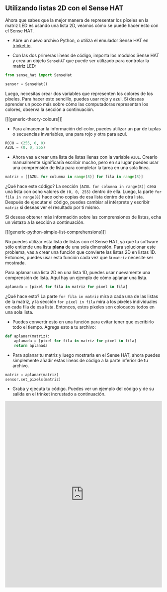 ## Utilizando listas 2D con el Sense HAT

Ahora que sabes que la mejor manera de representar los píxeles en la matriz LED es usando una lista 2D, veamos cómo se puede hacer esto con el Sense HAT.

- Abre un nuevo archivo Python, o utiliza el emulador Sense HAT en [trinket.io](https://trinket.io/).

- Con las dos primeras líneas de código, importa los módulos Sense HAT y crea un objeto `SenseHAT` que puede ser utilizado para controlar la matriz LED:

```python
from sense_hat import SenseHat

sensor = SenseHat()
```

Luego, necesitas crear dos variables que representen los colores de los píxeles. Para hacer esto sencillo, puedes usar rojo y azul. Si deseas aprender un poco más sobre cómo las computadoras representan los colores, observa la sección a continuación.

[[[generic-theory-colours]]]

- Para almacenar la información del color, puedes utilizar un par de tuplas o secuencias invariables, una para rojo y otra para azul.

```python
ROJO = (255, 0, 0)
AZUL = (0, 0, 255)
```

- Ahora vas a crear una lista de listas llenas con la variable `AZUL`. Crearlo manualmente significaría escribir mucho, pero en su lugar puedes usar una comprensión de lista para completar la tarea en una sola línea.

```python
matriz = [[AZUL for columna in range(8)] for fila in range(8)]
```

¿Qué hace este código? La sección `[AZUL for columna in range(8)]` crea una lista con ocho valores de `(0, 0, 255)` dentro de ella. Luego, la parte `for fila in range(8)` hace ocho copias de esa lista dentro de otra lista. Después de ejecutar el código, puedes cambiar al intérprete y escribir `matriz` si deseas ver el resultado por tí mismo.

Si deseas obtener más información sobre las comprensiones de listas, echa un vistazo a la sección a continuación.

[[[generic-python-simple-list-comprehensions]]]

No puedes utilizar esta lista de listas con el Sense HAT, ya que tu software sólo entiende una lista **plana** de una sola dimensión. Para solucionar este problema, vas a crear una función que convierte las listas 2D en listas 1D. Entonces, puedes usar esta función cada vez que la `matriz` necesite ser mostrada.

Para aplanar una lista 2D en una lista 1D, puedes usar nuevamente una comprensión de lista. Aquí hay un ejemplo de cómo aplanar una lista.

```python
aplanada = [pixel for fila in matriz for pixel in fila]
```

¿Qué hace esto? La parte `for fila in matriz` mira a cada una de las listas de la matriz, y la sección `for pixel in fila` mira a los píxeles individuales en cada fila de esa lista. Entonces, estos píxeles son colocados todos en una sola lista.

- Puedes convertir esto en una función para evitar tener que escribirlo todo el tiempo. Agrega esto a tu archivo:

```python
def aplanar(matriz):
    aplanada = [pixel for fila in matriz for pixel in fila]
    return aplanada
```

- Para aplanar tu matriz y luego mostrarla en el Sense HAT, ahora puedes simplemente añadir estas líneas de código a la parte inferior de tu archivo.

```python
matriz = aplanar(matriz)
sensor.set_pixels(matriz)
```
- Graba y ejecuta tu código. Puedes ver un ejemplo del código y de su salida en el trinket incrustado a continuación. 
<iframe src="https://trinket.io/embed/python/b4c1aad6c3" width="100%" height="600" frameborder="0" marginwidth="0" marginheight="0" allowfullscreen mark="crwd-mark"></iframe>
